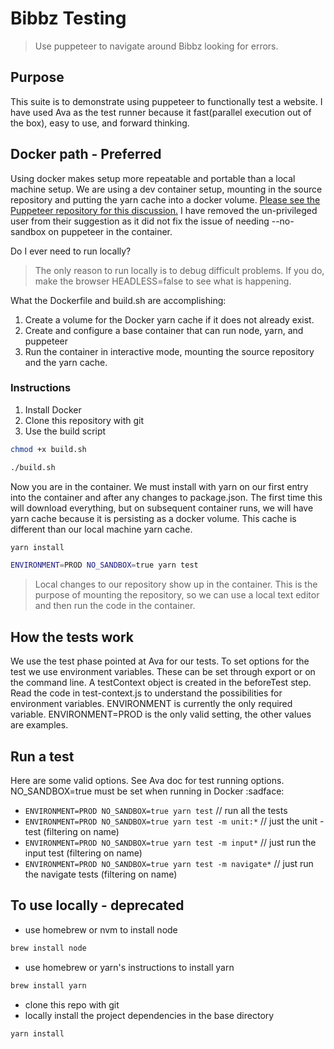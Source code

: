 # Bibbz Testing

> Use puppeteer to navigate around Bibbz looking for errors.

## Purpose

This suite is to demonstrate using puppeteer to functionally test a website.  I have used Ava as the test runner because it fast(parallel execution out of the box), easy to use, and forward thinking.

## Docker path - Preferred

Using docker makes setup more repeatable and portable than a local machine setup.  We are using a dev container setup, mounting in the source repository and putting the yarn cache into a docker volume.  [Please see the Puppeteer repository for this discussion.](https://github.com/GoogleChrome/puppeteer/blob/7075c4cd4f1dcc42d1c805e63311b2d8df7af2a6/docs/troubleshooting.md)
I have removed the un-privileged user from their suggestion as it did not fix the issue of needing --no-sandbox on puppeteer in the container.

Do I ever need to run locally?

> The only reason to run locally is to debug difficult problems. If you do, make the browser HEADLESS=false to see what is happening.

What the Dockerfile and build.sh are accomplishing:

1. Create a volume for the Docker yarn cache if it does not already exist.
1. Create and configure a base container that can run node, yarn, and puppeteer
1. Run the container in interactive mode, mounting the source repository and the yarn cache.

### Instructions

1. Install Docker
1. Clone this repository with git
1. Use the build script

  ```bash
  chmod +x build.sh
  ```

  ```bash
  ./build.sh
  ```

Now you are in the container.  We must install with yarn on our first entry into the container and after any changes to package.json.  The first time this will download everything, but on subsequent container runs, we will have yarn cache because it is persisting as a docker volume.  This cache is different than our local machine yarn cache.

```bash
yarn install
```

```bash
ENVIRONMENT=PROD NO_SANDBOX=true yarn test
```

> Local changes to our repository show up in the container.  This is the purpose of mounting the repository, so we can use a local text editor and then run the code in the container.

## How the tests work

We use the test phase pointed at Ava for our tests.  To set options for the test we use environment variables.  These can be set through export or on the command line. A testContext object is created in the beforeTest step.  Read the code in test-context.js to understand the possibilities for environment variables. ENVIRONMENT is currently the only required variable.  ENVIRONMENT=PROD is the only valid setting, the other values are examples.

## Run a test

Here are some valid options.  See Ava doc for test running options. NO_SANDBOX=true must be set when running in Docker :sadface:

- `ENVIRONMENT=PROD NO_SANDBOX=true yarn test`  // run all the tests
- `ENVIRONMENT=PROD NO_SANDBOX=true yarn test -m unit:*` // just the unit - test (filtering on name)
- `ENVIRONMENT=PROD NO_SANDBOX=true yarn test -m input*` // just run the input test (filtering on name)
- `ENVIRONMENT=PROD NO_SANDBOX=true yarn test -m navigate*` // just run the navigate tests (filtering on name)

## To use locally - deprecated

- use homebrew or nvm to install node 

```bash
brew install node
```

- use homebrew or yarn's instructions to install yarn 

```bash
brew install yarn
```

- clone this repo with git
- locally install the project dependencies in the base directory 

```bash
yarn install
```
